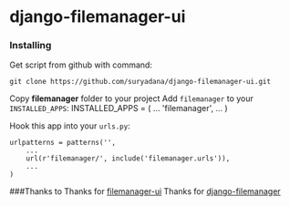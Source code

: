 # django-filemanager-ui

### Installing
Get script from github with command:
```
git clone https://github.com/suryadana/django-filemanager-ui.git
```
Copy **filemanager** folder to your project
Add `filemanager` to your `INSTALLED_APPS`:
    INSTALLED_APPS = (
        ...
        'filemanager',
        ...
    )

Hook this app into your ``urls.py``:

    urlpatterns = patterns('',
        ...
        url(r'filemanager/', include('filemanager.urls')),
        ...
    )

###Thanks to
Thanks for [filemanager-ui](https://github.com/guillermomartinez/filemanager-ui)
Thanks for [django-filemanager](https://github.com/byteweaver/django-filemanager)